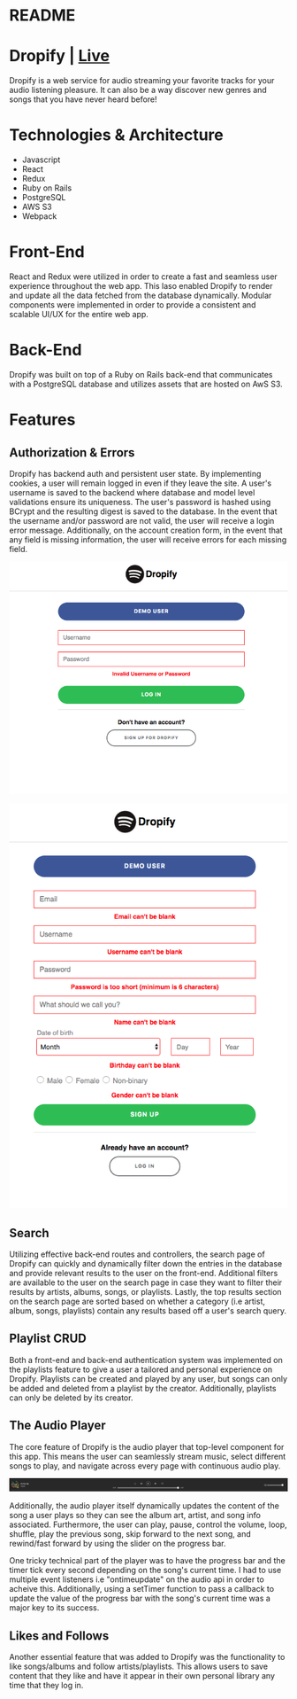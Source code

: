 # README

# Dropify | [Live](http://dropify-echung.herokuapp.com)
Dropify is a web service for audio streaming your favorite tracks for your audio listening pleasure. It can also be a way discover new genres and songs that you have never heard before!

# Technologies & Architecture
* Javascript
* React
* Redux
* Ruby on Rails
* PostgreSQL
* AWS S3
* Webpack

# Front-End
React and Redux were utilized in order to create a fast and seamless user experience throughout the web app. This laso enabled Dropify to render and update all the data fetched from the database dynamically. Modular components were implemented in order to provide a consistent and scalable UI/UX for the entire web app.

# Back-End
Dropify was built on top of a Ruby on Rails back-end that communicates with a PostgreSQL database and utilizes assets that are hosted on AwS S3. 

# Features

## Authorization & Errors
Dropify has backend auth and persistent user state. By implementing cookies, a user will remain logged in even if they leave the site. A user's username is saved to the backend where database and model level validations ensure its uniqueness. The user's password is hashed using BCrypt and the resulting digest is saved to the database. In the event that the username and/or password are not valid, the user will receive a login error message. Additionally, on the account creation form, in the event that any field is missing information, the user will receive errors for each missing field.

![alt text](https://github.com/chunisama/Dropify/blob/master/app/assets/images/Screen%20Shot%202019-10-11%20at%2012.33.14%20PM.png)

![alt text](https://github.com/chunisama/Dropify/blob/master/app/assets/images/Screen%20Shot%202019-10-11%20at%2011.47.56%20AM.png)

## Search
Utilizing effective back-end routes and controllers, the search page of Dropify can quickly and dynamically filter down the entries in the database and provide relevant results to the user on the front-end. Additional filters are available to the user on the search page in case they want to filter their results by artists, albums, songs, or playlists. Lastly, the top results section on the search page are sorted based on whether a category (i.e artist, album, songs, playlists) contain any results based off a user's search query.

## Playlist CRUD
Both a front-end and back-end authentication system was implemented on the playlists feature to give a user a tailored and personal experience on Dropify. Playlists can be created and played by any user, but songs can only be added and deleted from a playlist by the creator. Additionally, playlists can only be deleted by its creator.

## The Audio Player
The core feature of Dropify is the audio player that top-level component for this app. This means the user can seamlessly stream music, select different songs to play, and navigate across every page with continuous audio play.

![alt text](https://github.com/chunisama/Dropify/blob/master/app/assets/images/Screen%20Shot%202019-10-11%20at%2012.01.06%20PM.png)


Additionally, the audio player itself dynamically updates the content of the song a user plays so they can see the album art, artist, and song info associated. Furthermore, the user can play, pause, control the volume, loop, shuffle, play the previous song, skip forward to the next song, and rewind/fast forward by using the slider on the progress bar.

One tricky technical part of the player was to have the progress bar and the timer tick every second depending on the song's current time. I had to use multiple event listeners i.e "ontimeupdate" on the audio api in order to acheive this. Additionally, using a setTimer function to pass a callback to update the value of the progress bar with the song's current time was a major key to its success.

## Likes and Follows
Another essential feature that was added to Dropify was the functionality to like songs/albums and follow artists/playlists. This allows users to save content that they like and have it appear in their own personal library any time that they log in.


